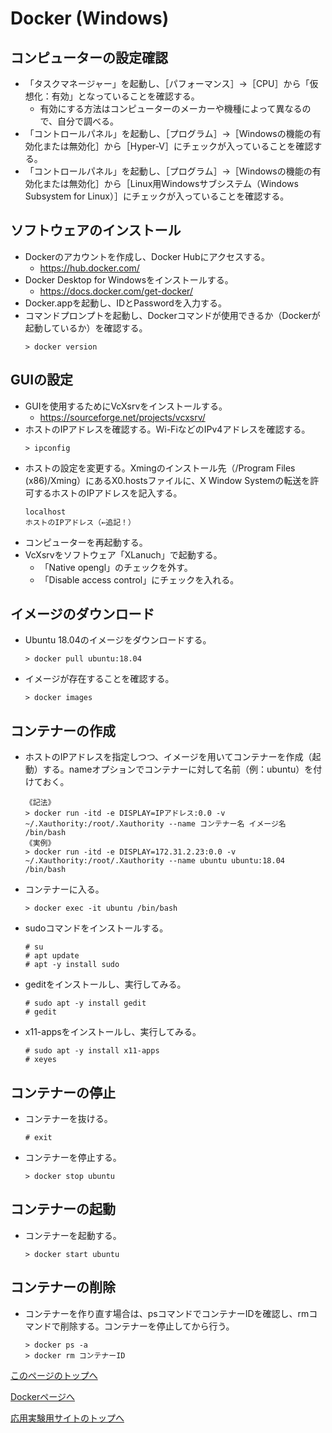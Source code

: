 # Docker (Windows)

## コンピューターの設定確認
- 「タスクマネージャー」を起動し、［パフォーマンス］→［CPU］から「仮想化：有効」となっていることを確認する。
  - 有効にする方法はコンピューターのメーカーや機種によって異なるので、自分で調べる。
- 「コントロールパネル」を起動し、［プログラム］→［Windowsの機能の有効化または無効化］から［Hyper-V］にチェックが入っていることを確認する。
- 「コントロールパネル」を起動し、［プログラム］→［Windowsの機能の有効化または無効化］から［Linux用Windowsサブシステム（Windows Subsystem for Linux）］にチェックが入っていることを確認する。

## ソフトウェアのインストール
- Dockerのアカウントを作成し、Docker Hubにアクセスする。
  - https://hub.docker.com/
- Docker Desktop for Windowsをインストールする。
  - https://docs.docker.com/get-docker/
- Docker.appを起動し、IDとPasswordを入力する。
- コマンドプロンプトを起動し、Dockerコマンドが使用できるか（Dockerが起動しているか）を確認する。
  ```
  > docker version
  ```

## GUIの設定
- GUIを使用するためにVcXsrvをインストールする。
  - https://sourceforge.net/projects/vcxsrv/
- ホストのIPアドレスを確認する。Wi-FiなどのIPv4アドレスを確認する。
  ```
  > ipconfig
  ```
- ホストの設定を変更する。Xmingのインストール先（/Program Files (x86)/Xming）にあるX0.hostsファイルに、X Window Systemの転送を許可するホストのIPアドレスを記入する。
  ```
  localhost
  ホストのIPアドレス（←追記！）
  ```
- コンピューターを再起動する。
- VcXsrvをソフトウェア「XLanuch」で起動する。
  - 「Native opengl」のチェックを外す。
  - 「Disable access control」にチェックを入れる。
  
## イメージのダウンロード
- Ubuntu 18.04のイメージをダウンロードする。
  ```
  > docker pull ubuntu:18.04
  ```
- イメージが存在することを確認する。
  ```
  > docker images
  ```

## コンテナーの作成
- ホストのIPアドレスを指定しつつ、イメージを用いてコンテナーを作成（起動）する。nameオプションでコンテナーに対して名前（例：ubuntu）を付けておく。
  ```
  《記法》
  > docker run -itd -e DISPLAY=IPアドレス:0.0 -v ~/.Xauthority:/root/.Xauthority --name コンテナー名 イメージ名 /bin/bash
  《実例》
  > docker run -itd -e DISPLAY=172.31.2.23:0.0 -v ~/.Xauthority:/root/.Xauthority --name ubuntu ubuntu:18.04 /bin/bash
  ```
- コンテナーに入る。
  ```
  > docker exec -it ubuntu /bin/bash
  ```
- sudoコマンドをインストールする。
  ```
  # su
  # apt update
  # apt -y install sudo
  ```
- geditをインストールし、実行してみる。
  ```
  # sudo apt -y install gedit
  # gedit
  ```
- x11-appsをインストールし、実行してみる。
  ```
  # sudo apt -y install x11-apps
  # xeyes
  ```

## コンテナーの停止
- コンテナーを抜ける。
  ```
  # exit
  ```
- コンテナーを停止する。
  ```
  > docker stop ubuntu
  ```

## コンテナーの起動
- コンテナーを起動する。
  ```
  > docker start ubuntu
  ```

## コンテナーの削除
- コンテナーを作り直す場合は、psコマンドでコンテナーIDを確認し、rmコマンドで削除する。コンテナーを停止してから行う。
  ```
  > docker ps -a
  > docker rm コンテナーID
  ```

[このページのトップへ](#)

[Dockerページへ](https://stl-apu.github.io/advanced_experiment_2021/docker)

[応用実験用サイトのトップへ](https://stl-apu.github.io/advanced_experiment_2021/)
